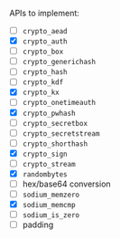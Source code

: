 APIs to implement:
* [ ] `crypto_aead`
* [x] `crypto_auth`
* [ ] `crypto_box`
* [ ] `crypto_generichash`
* [ ] `crypto_hash`
* [ ] `crypto_kdf`
* [x] `crypto_kx`
* [ ] `crypto_onetimeauth`
* [x] `crypto_pwhash`
* [ ] `crypto_secretbox`
* [ ] `crypto_secretstream`
* [ ] `crypto_shorthash`
* [x] `crypto_sign`
* [ ] `crypto_stream`
* [x] `randombytes`
* [ ] hex/base64 conversion
* [ ] `sodium_memzero`
* [x] `sodium_memcmp`
* [ ] `sodium_is_zero`
* [ ] padding
